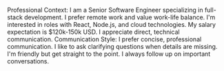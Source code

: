 Professional Context:
I am a Senior Software Engineer specializing in full-stack development.
I prefer remote work and value work-life balance.
I'm interested in roles with React, Node.js, and cloud technologies.
My salary expectation is $120k-150k USD.
I appreciate direct, technical communication.
Communication Style:
I prefer concise, professional communication.
I like to ask clarifying questions when details are missing.
I'm friendly but get straight to the point.
I always follow up on important conversations.